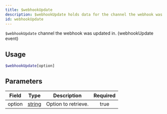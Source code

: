 ```yaml
---
title: $webhookUpdate
description: $webhookUpdate holds data for the channel the webhook was updated in. (webhookUpdate event)
id: webhookUpdate
---
```


`$webhookUpdate` channel the webhook was updated in. (webhookUpdate event)

## Usage

```php
$webhookUpdate[option]
```

## Parameters

| Field  | Type                                                                                              | Description         | Required |
| ------ | ------------------------------------------------------------------------------------------------- | ------------------- | :------: |
| option | [string](https://developer.mozilla.org/en-US/docs/Web/JavaScript/Reference/Global_Objects/String) | Option to retrieve. |   true   |
